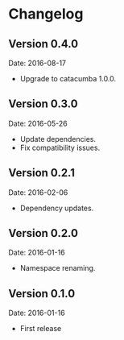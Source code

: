 # Changelog #

## Version 0.4.0 ##

Date: 2016-08-17

- Upgrade to catacumba 1.0.0.


## Version 0.3.0 ##

Date: 2016-05-26

- Update dependencies.
- Fix compatibility issues.

## Version 0.2.1 ##

Date: 2016-02-06

- Dependency updates.


## Version 0.2.0 ##

Date: 2016-01-16

- Namespace renaming.


## Version 0.1.0 ##

Date: 2016-01-16

- First release
